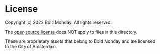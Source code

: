 <!-- @license CC0-1.0 -->

# License

Copyright (c) 2022 Bold Monday.
All rights reserved.

The [open source license](../../../LICENSE.md) does NOT apply to files in this directory.

These are proprietary assets that belong to Bold Monday and are licensed to the City of Amsterdam.
